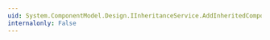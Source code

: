 ```yaml
---
uid: System.ComponentModel.Design.IInheritanceService.AddInheritedComponents(System.ComponentModel.IComponent,System.ComponentModel.IContainer)
internalonly: False
---
```

